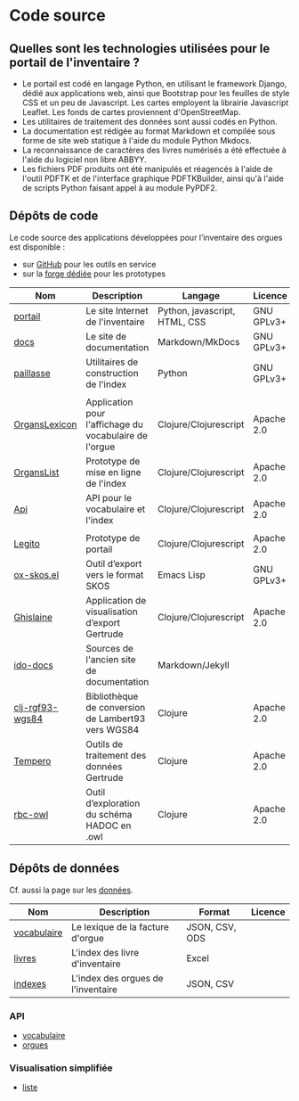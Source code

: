 # Code source

## Quelles sont les technologies utilisées pour le portail de l'inventaire ?
- Le portail est codé en langage Python, en utilisant le framework Django, dédié aux applications web, ainsi que Bootstrap pour les feuilles de style CSS et un peu de Javascript. Les cartes employent la librairie Javascript Leaflet. Les fonds de cartes proviennent d'OpenStreetMap.
- Les utilitaires de traitement des données sont aussi codés en Python.
- La documentation est rédigée au format Markdown et compilée sous forme de site web statique à l'aide du module Python Mkdocs.
- La reconnaissance de caractères des livres numérisés a été effectuée à l'aide du logiciel non libre ABBYY.
- Les fichiers PDF produits ont été manipulés et réagencés à l'aide de l'outil PDFTK et de l'interface graphique PDFTKBuilder, ainsi qu'à l'aide de scripts Python faisant appel à au module PyPDF2.

## Dépôts de code

Le code source des applications développées pour l’inventaire des orgues
est disponible :

- sur [GitHub](https://github.com/inventaire-des-orgues/) pour les outils en service
- sur la [forge dédiée](https://git.inventaire-des-orgues.fr/) pour les prototypes

| Nom                                                                         | Description                                                               | Langage               | Licence    |
| --------------------------------------------------------------------------- | ------------------------------------------------------------------------- | --------------------- | ---------- |
| [portail](https://github.com/inventaire-des-orgues/portail)                 | Le site Internet de l'inventaire                                          | Python, javascript, HTML, CSS |  	GNU GPLv3+   |
| [docs](https://github.com/inventaire-des-orgues/docs)                       | Le site de documentation                                                  | Markdown/MkDocs       |  	GNU GPLv3+           |
| [paillasse](https://github.com/inventaire-des-orgues/paillasse)             | Utilitaires de construction de l'index                                    | Python                |  	GNU GPLv3+           |
|                                                                             |                                                                           |                       |            |
| [OrgansLexicon](https://github.com/inventaire-des-orgues/organslexicon)     | Application pour l'affichage du vocabulaire de l'orgue                    | Clojure/Clojurescript | Apache 2.0 |
| [OrgansList](https://github.com/inventaire-des-orgues/organslist)           | Prototype de mise en ligne de l'index                                     | Clojure/Clojurescript | Apache 2.0 |
| [Api](https://github.com/inventaire-des-orgues/api)                         | API pour le vocabulaire et l'index                                        | Clojure/Clojurescript | Apache 2.0 |
|                                                                             |                                                                           |                       |            |
| [Legito](https://git.inventaire-des-orgues.fr/bzg/legito)                   | Prototype de portail                                                      | Clojure/Clojurescript | Apache 2.0 |
| [ox-skos.el](https://git.inventaire-des-orgues.fr/bzg/ox-skos)              | Outil d’export vers le format SKOS                                        | Emacs Lisp            | GNU GPLv3+ |
| [Ghislaine](https://git.inventaire-des-orgues.fr/bzg/ghislaine)                     | Application de visualisation d’export Gertrude                            | Clojure/Clojurescript | Apache 2.0 |
| [ido-docs](https://git.inventaire-des-orgues.fr/bzg/ido-docs)               | Sources de l'ancien site de documentation                                 | Markdown/Jekyll       |            |
| [clj-rgf93-wgs84](https://git.inventaire-des-orgues.fr/bzg/clj-rgf93-wgs84) | Bibliothèque de conversion de Lambert93 vers WGS84                        | Clojure               | Apache 2.0 |
| [Tempero](https://git.inventaire-des-orgues.fr/bzg/tempero)                 | Outils de traitement des données Gertrude                                 | Clojure               | Apache 2.0 |
| [rbc-owl](https://git.inventaire-des-orgues.fr/bzg/rbc-owl)                 | Outil d’exploration du schéma HADOC en .owl                               | Clojure               | Apache 2.0 |







## Dépôts de données

Cf. aussi la page sur les [données](donnees.md).

| Nom                                                                         | Description                                                               | Format                | Licence    |
| --------------------------------------------------------------------------- | ------------------------------------------------------------------------- | --------------------- | ---------- |
| [vocabulaire](https://github.com/inventaire-des-orgues/vocabulaire)         | Le lexique de la facture d'orgue                                          | JSON, CSV, ODS        |            |
| [livres](https://github.com/inventaire-des-orgues/livres)                   | L'index des livre d'inventaire                                            | Excel                 |            |
| [indexes](https://github.com/inventaire-des-orgues/indexes)                 | L'index des orgues de l'inventaire                                        | JSON, CSV             |            |

### API

- [vocabulaire](http://api.inventaire-des-orgues.fr/vocabulaire)
- [orgues](http://api.inventaire-des-orgues.fr/orgues)

### Visualisation simplifiée

- [liste](https://liste.inventaire-des-orgues.fr)